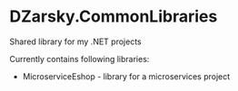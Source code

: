# DZarsky.CommonLibraries

Shared library for my .NET projects

Currently contains following libraries:

- MicroserviceEshop - library for a microservices project
